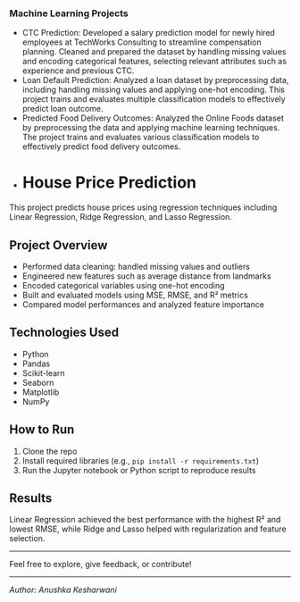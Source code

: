 ### Machine Learning Projects
*	CTC Prediction: Developed a salary prediction model for newly hired employees at TechWorks Consulting to streamline compensation planning. Cleaned and prepared the dataset by handling missing values and encoding categorical features, selecting relevant attributes such as experience and previous CTC.
*	Loan Default Prediction: Analyzed a loan dataset by preprocessing data, including handling missing values and applying one-hot encoding. This project trains and evaluates multiple classification models to effectively predict loan outcome.
*	Predicted Food Delivery Outcomes: Analyzed the Online Foods dataset by preprocessing the data and applying machine learning techniques. The project trains and evaluates various classification models to effectively predict food delivery outcomes.
*	# House Price Prediction

This project predicts house prices using regression techniques including Linear Regression, Ridge Regression, and Lasso Regression.

## Project Overview
- Performed data cleaning: handled missing values and outliers
- Engineered new features such as average distance from landmarks
- Encoded categorical variables using one-hot encoding
- Built and evaluated models using MSE, RMSE, and R² metrics
- Compared model performances and analyzed feature importance

## Technologies Used
- Python
- Pandas
- Scikit-learn
- Seaborn
- Matplotlib
- NumPy

## How to Run
1. Clone the repo
2. Install required libraries (e.g., `pip install -r requirements.txt`)
3. Run the Jupyter notebook or Python script to reproduce results

## Results
Linear Regression achieved the best performance with the highest R² and lowest RMSE, while Ridge and Lasso helped with regularization and feature selection.

---

Feel free to explore, give feedback, or contribute!

---

*Author: Anushka Kesharwani*

